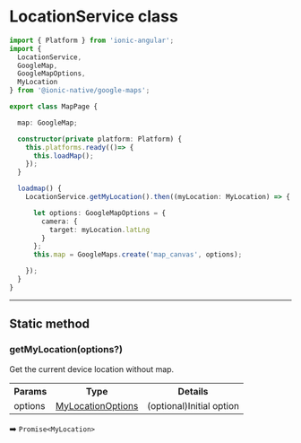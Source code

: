 # LocationService class

```typescript
import { Platform } from 'ionic-angular';
import {
  LocationService,
  GoogleMap,
  GoogleMapOptions,
  MyLocation
} from '@ionic-native/google-maps';

export class MapPage {

  map: GoogleMap;

  constructor(private platform: Platform) {
    this.platforms.ready(()=> {
      this.loadMap();
    });
  }

  loadmap() {
    LocationService.getMyLocation().then((myLocation: MyLocation) => {

      let options: GoogleMapOptions = {
        camera: {
          target: myLocation.latLng
        }
      };
      this.map = GoogleMaps.create('map_canvas', options);

    });
  }
}
```

------

## Static method

### getMyLocation(options?)

Get the current device location without map.

<table>
<tr>
  <th>Params</th>
  <th>Type</th>
  <th>Details</th>
</tr>
<tr>
  <td>options</td>
  <td><a href="../mylocationoptions/README.md">MyLocationOptions</a></td>
  <td>(optional)Initial option</td>
</tr>
</table>

:arrow_right: `Promise<MyLocation>`
